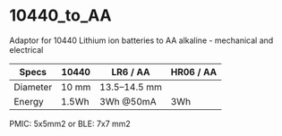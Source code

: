 # 10440_to_AA
Adaptor for 10440 Lithium ion batteries to AA alkaline - mechanical and electrical

|Specs    |   10440       |   LR6 / AA    |  HR06 / AA  |
|---------| ------------- | ------------- |-------------|
|Diameter | 10 mm         | 13.5–14.5 mm  |             |
|Energy   | 1.5Wh         | 3Wh @50mA     |  3Wh        |

PMIC: 5x5mm2 [](https://www.maximintegrated.com/en/app-notes/index.mvp/id/6628) or [](http://www.ti.com/lit/ds/symlink/bq25120a.pdf)
BLE: 7x7 mm2

